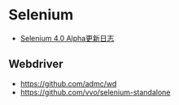 # Selenium

- [Selenium 4.0 Alpha更新日志](https://juejin.im/post/5df59157f265da33c4280d17)

## Webdriver

- https://github.com/admc/wd
- https://github.com/vvo/selenium-standalone
